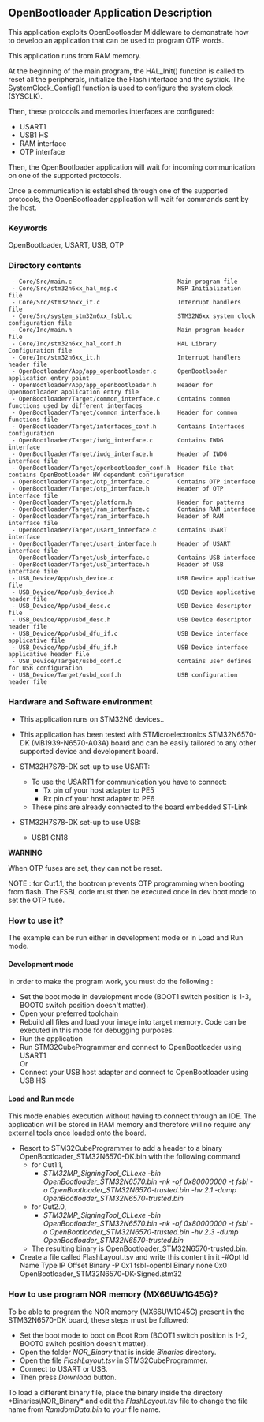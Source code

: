 ## <b>OpenBootloader Application Description</b>

This application exploits OpenBootloader Middleware to demonstrate how to develop an application
that can be used to program OTP words.

This application runs from RAM memory.

At the beginning of the main program, the HAL_Init() function is called to reset
all the peripherals, initialize the Flash interface and the systick.
The SystemClock_Config() function is used to configure the system clock (SYSCLK).

Then, these protocols and memories interfaces are configured:

  - USART1
  - USB1 HS
  - RAM interface
  - OTP interface

Then, the OpenBootloader application will wait for incoming communication on one of the supported protocols.

Once a communication is established through one of the supported protocols,
the OpenBootloader application will wait for commands sent by the host.

### <b>Keywords</b>

OpenBootloader, USART, USB, OTP

### <b>Directory contents</b>

     - Core/Src/main.c                              Main program file
     - Core/Src/stm32n6xx_hal_msp.c                 MSP Initialization file
     - Core/Src/stm32n6xx_it.c                      Interrupt handlers file
     - Core/Src/system_stm32n6xx_fsbl.c             STM32N6xx system clock configuration file
     - Core/Inc/main.h                              Main program header file
     - Core/Inc/stm32n6xx_hal_conf.h                HAL Library Configuration file
     - Core/Inc/stm32n6xx_it.h                      Interrupt handlers header file
     - OpenBootloader/App/app_openbootloader.c      OpenBootloader application entry point
     - OpenBootloader/App/app_openbootloader.h      Header for OpenBootloader application entry file
     - OpenBootloader/Target/common_interface.c     Contains common functions used by different interfaces
     - OpenBootloader/Target/common_interface.h     Header for common functions file
     - OpenBootloader/Target/interfaces_conf.h      Contains Interfaces configuration
     - OpenBootloader/Target/iwdg_interface.c       Contains IWDG interface
     - OpenBootloader/Target/iwdg_interface.h       Header of IWDG interface file
     - OpenBootloader/Target/openbootloader_conf.h  Header file that contains OpenBootloader HW dependent configuration
     - OpenBootloader/Target/otp_interface.c        Contains OTP interface
     - OpenBootloader/Target/otp_interface.h        Header of OTP interface file
     - OpenBootloader/Target/platform.h             Header for patterns
     - OpenBootloader/Target/ram_interface.c        Contains RAM interface
     - OpenBootloader/Target/ram_interface.h        Header of RAM interface file
     - OpenBootloader/Target/usart_interface.c      Contains USART interface
     - OpenBootloader/Target/usart_interface.h      Header of USART interface file
     - OpenBootloader/Target/usb_interface.c        Contains USB interface
     - OpenBootloader/Target/usb_interface.h        Header of USB interface file
     - USB_Device/App/usb_device.c                  USB Device applicative file
     - USB_Device/App/usb_device.h                  USB Device applicative header file
     - USB_Device/App/usbd_desc.c                   USB Device descriptor file
     - USB_Device/App/usbd_desc.h                   USB Device descriptor header file
     - USB_Device/App/usbd_dfu_if.c                 USB Device interface applicative file
     - USB_Device/App/usbd_dfu_if.h                 USB Device interface applicative header file
     - USB_Device/Target/usbd_conf.c                Contains user defines for USB configuration
     - USB_Device/Target/usbd_conf.h                USB configuration header file

### <b>Hardware and Software environment</b>

  - This application runs on STM32N6 devices..

  - This application has been tested with STMicroelectronics STM32N6570-DK (MB1939-N6570-A03A)
    board and can be easily tailored to any other supported device and development board.

  - STM32H7S78-DK set-up to use USART:
    - To use the USART1 for communication you have to connect:
      - Tx pin of your host adapter to PE5
      - Rx pin of your host adapter to PE6
    - These pins are already connected to the board embedded ST-Link

  - STM32H7S78-DK set-up to use USB:
    - USB1 CN18

**WARNING**

When OTP fuses are set, they can not be reset.

NOTE : for Cut1.1, the bootrom prevents OTP programming when booting from flash. The FSBL code must then be executed once in dev boot mode to set the OTP fuse.

### <b>How to use it?</b>

The example can be run either in development mode or in Load and Run mode.

#### <b>Development mode</b>

In order to make the program work, you must do the following :

  - Set the boot mode in development mode (BOOT1 switch position is 1-3, BOOT0 switch position doesn't matter).
  - Open your preferred toolchain
  - Rebuild all files and load your image into target memory. Code can be executed in this mode for debugging purposes.
  - Run the application
  - Run STM32CubeProgrammer and connect to OpenBootloader using USART1</br>
    Or
  - Connect your USB host adapter and connect to OpenBootloader using USB HS</br>

#### <b>Load and Run mode</b>

This mode enables execution without having to connect through an IDE. The application will be stored in RAM memory and therefore will no require any external tools once loaded onto the board.

 - Resort to STM32CubeProgrammer to add a header to a binary OpenBootloader_STM32N6570-DK.bin with the following command
   - for Cut1.1,
     - *STM32MP_SigningTool_CLI.exe -bin OpenBootloader_STM32N6570.bin -nk -of 0x80000000 -t fsbl -o OpenBootloader_STM32N6570-trusted.bin -hv 2.1 -dump OpenBootloader_STM32N6570-trusted.bin*
   - for Cut2.0, 
      - *STM32MP_SigningTool_CLI.exe -bin OpenBootloader_STM32N6570.bin -nk -of 0x80000000 -t fsbl -o OpenBootloader_STM32N6570-trusted.bin -hv 2.3 -dump OpenBootloader_STM32N6570-trusted.bin*
   - The resulting binary is OpenBootloader_STM32N6570-trusted.bin.       
 - Create a file called FlashLayout.tsv and write this content in it
   -#Opt	Id	Name	Type	IP	Offset	Binary
   -P	0x1	fsbl-openbl	Binary	none	0x0	OpenBootloader_STM32N6570-DK-Signed.stm32

### <b>How to use program NOR memory (MX66UW1G45G)?</b>

To be able to program the NOR memory (MX66UW1G45G) present in the STM32N6570-DK board, these steps must be followed:

  - Set the boot mode to boot on Boot Rom (BOOT1 switch position is 1-2, BOOT0 switch position doesn't matter).
  - Open the folder *NOR_Binary* that is inside *Binaries* directory.
  - Open the file *FlashLayout.tsv* in STM32CubeProgrammer.
  - Connect to USART or USB.
  - Then press *Download* button.

To load a different binary file, place the binary inside the directory *Binaries\NOR_Binary\* and edit the *FlashLayout.tsv* file to change the file name from *RamdomData.bin* to your file name.
